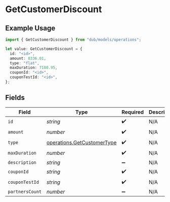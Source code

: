 # GetCustomerDiscount

## Example Usage

```typescript
import { GetCustomerDiscount } from "dub/models/operations";

let value: GetCustomerDiscount = {
  id: "<id>",
  amount: 8336.01,
  type: "flat",
  maxDuration: 7180.95,
  couponId: "<id>",
  couponTestId: "<id>",
};
```

## Fields

| Field                                                                    | Type                                                                     | Required                                                                 | Description                                                              |
| ------------------------------------------------------------------------ | ------------------------------------------------------------------------ | ------------------------------------------------------------------------ | ------------------------------------------------------------------------ |
| `id`                                                                     | *string*                                                                 | :heavy_check_mark:                                                       | N/A                                                                      |
| `amount`                                                                 | *number*                                                                 | :heavy_check_mark:                                                       | N/A                                                                      |
| `type`                                                                   | [operations.GetCustomerType](../../models/operations/getcustomertype.md) | :heavy_check_mark:                                                       | N/A                                                                      |
| `maxDuration`                                                            | *number*                                                                 | :heavy_check_mark:                                                       | N/A                                                                      |
| `description`                                                            | *string*                                                                 | :heavy_minus_sign:                                                       | N/A                                                                      |
| `couponId`                                                               | *string*                                                                 | :heavy_check_mark:                                                       | N/A                                                                      |
| `couponTestId`                                                           | *string*                                                                 | :heavy_check_mark:                                                       | N/A                                                                      |
| `partnersCount`                                                          | *number*                                                                 | :heavy_minus_sign:                                                       | N/A                                                                      |